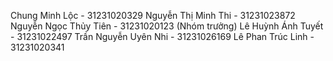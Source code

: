 Chung Minh Lộc - 31231020329
Nguyễn Thị Minh Thi - 31231023872
Nguyễn Ngọc Thủy Tiên - 31231020123 (Nhóm trưởng)
Lê Huỳnh Ánh Tuyết - 31231022497
Trần Nguyễn Uyên Nhi - 31231026169
Lê Phan Trúc Linh - 31231020341
